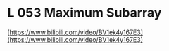 # L 053 Maximum Subarray
 
[https://www.bilibili.com/video/BV1ek4y167E3](https://www.bilibili.com/video/BV1ek4y167E3)